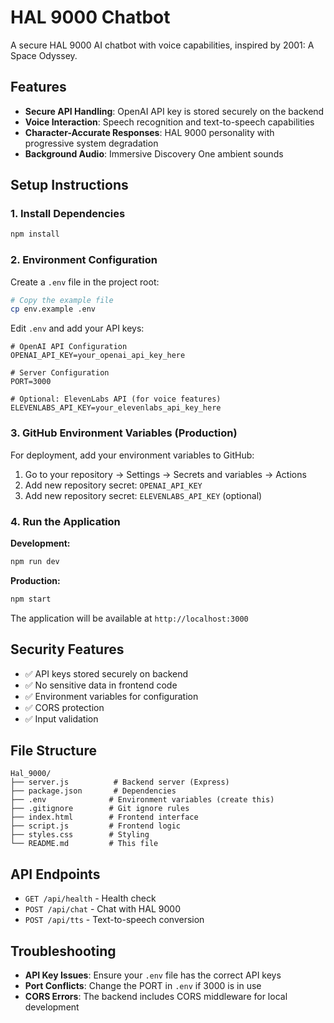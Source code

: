 # HAL 9000 Chatbot

A secure HAL 9000 AI chatbot with voice capabilities, inspired by 2001: A Space Odyssey.

## Features

- **Secure API Handling**: OpenAI API key is stored securely on the backend
- **Voice Interaction**: Speech recognition and text-to-speech capabilities
- **Character-Accurate Responses**: HAL 9000 personality with progressive system degradation
- **Background Audio**: Immersive Discovery One ambient sounds

## Setup Instructions

### 1. Install Dependencies

```bash
npm install
```

### 2. Environment Configuration

Create a `.env` file in the project root:

```bash
# Copy the example file
cp env.example .env
```

Edit `.env` and add your API keys:

```env
# OpenAI API Configuration
OPENAI_API_KEY=your_openai_api_key_here

# Server Configuration
PORT=3000

# Optional: ElevenLabs API (for voice features)
ELEVENLABS_API_KEY=your_elevenlabs_api_key_here
```

### 3. GitHub Environment Variables (Production)

For deployment, add your environment variables to GitHub:

1. Go to your repository → Settings → Secrets and variables → Actions
2. Add new repository secret: `OPENAI_API_KEY`
3. Add new repository secret: `ELEVENLABS_API_KEY` (optional)

### 4. Run the Application

**Development:**
```bash
npm run dev
```

**Production:**
```bash
npm start
```

The application will be available at `http://localhost:3000`

## Security Features

- ✅ API keys stored securely on backend
- ✅ No sensitive data in frontend code
- ✅ Environment variables for configuration
- ✅ CORS protection
- ✅ Input validation

## File Structure

```
Hal_9000/
├── server.js          # Backend server (Express)
├── package.json       # Dependencies
├── .env              # Environment variables (create this)
├── .gitignore        # Git ignore rules
├── index.html        # Frontend interface
├── script.js         # Frontend logic
├── styles.css        # Styling
└── README.md         # This file
```

## API Endpoints

- `GET /api/health` - Health check
- `POST /api/chat` - Chat with HAL 9000
- `POST /api/tts` - Text-to-speech conversion

## Troubleshooting

- **API Key Issues**: Ensure your `.env` file has the correct API keys
- **Port Conflicts**: Change the PORT in `.env` if 3000 is in use
- **CORS Errors**: The backend includes CORS middleware for local development